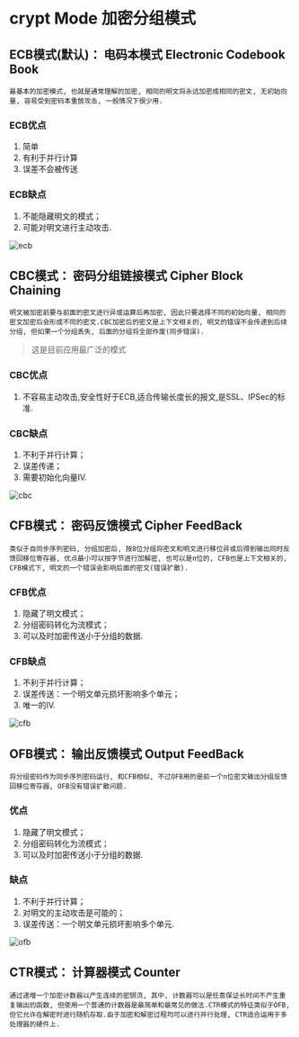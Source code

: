 # crypt Mode 加密分组模式

## ECB模式(默认)： 电码本模式 Electronic Codebook Book  

    最基本的加密模式, 也就是通常理解的加密, 相同的明文将永远加密成相同的密文, 无初始向量, 容易受到密码本重放攻击, 一般情况下很少用.

### ECB优点

1. 简单
2. 有利于并行计算
3. 误差不会被传送

### ECB缺点

1. 不能隐藏明文的模式；
2. 可能对明文进行主动攻击.

![ecb](res/ECB.jpg)

## CBC模式： 密码分组链接模式    Cipher Block Chaining  

    明文被加密前要与前面的密文进行异或运算后再加密, 因此只要选择不同的初始向量, 相同的密文加密后会形成不同的密文.CBC加密后的密文是上下文相关的, 明文的错误不会传递到后续分组, 但如果一个分组丢失, 后面的分组将全部作废(同步错误).

> 这是目前应用最广泛的模式

### CBC优点

1. 不容易主动攻击,安全性好于ECB,适合传输长度长的报文,是SSL、IPSec的标准.

### CBC缺点

1. 不利于并行计算；
2. 误差传递；
3. 需要初始化向量IV.

![cbc](res/CBC.jpg)

## CFB模式： 密码反馈模式    Cipher FeedBack  

    类似于自同步序列密码, 分组加密后, 按8位分组将密文和明文进行移位异或后得到输出同时反馈回移位寄存器, 优点最小可以按字节进行加解密, 也可以是n位的, CFB也是上下文相关的, CFB模式下, 明文的一个错误会影响后面的密文(错误扩散).

### CFB优点

1. 隐藏了明文模式；
2. 分组密码转化为流模式；
3. 可以及时加密传送小于分组的数据.

### CFB缺点

1. 不利于并行计算；
2. 误差传送：一个明文单元损坏影响多个单元；
3. 唯一的IV.

![cfb](res/CFB.jpg)

## OFB模式： 输出反馈模式    Output FeedBack  

    将分组密码作为同步序列密码运行, 和CFB相似, 不过OFB用的是前一个n位密文输出分组反馈回移位寄存器, OFB没有错误扩散问题.

### 优点

1. 隐藏了明文模式；
2. 分组密码转化为流模式；
3. 可以及时加密传送小于分组的数据.

### 缺点

1. 不利于并行计算；
2. 对明文的主动攻击是可能的；
3. 误差传送：一个明文单元损坏影响多个单元.

![ofb](res/OFB.jpg)

## CTR模式： 计算器模式    Counter  

    通过递增一个加密计数器以产生连续的密钥流, 其中, 计数器可以是任意保证长时间不产生重复输出的函数, 但使用一个普通的计数器是最简单和最常见的做法.CTR模式的特征类似于OFB, 但它允许在解密时进行随机存取.由于加密和解密过程均可以进行并行处理, CTR适合运用于多处理器的硬件上.
